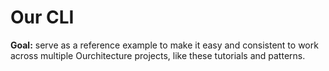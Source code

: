 # Our CLI

**Goal:** serve as a reference example to make it easy and consistent to work across multiple Ourchitecture projects, like these tutorials and patterns.
